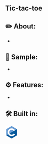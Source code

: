 ## Tic-tac-toe
## :pencil2: About:
* 
## :monocle_face: Sample:
* 
## :gear: Features:
* 
## :hammer_and_wrench: Built in:
<p align="left">
  <img src="https://github.com/devicons/devicon/blob/master/icons/c/c-original.svg" alt="html5" width="40"/>
</p>

